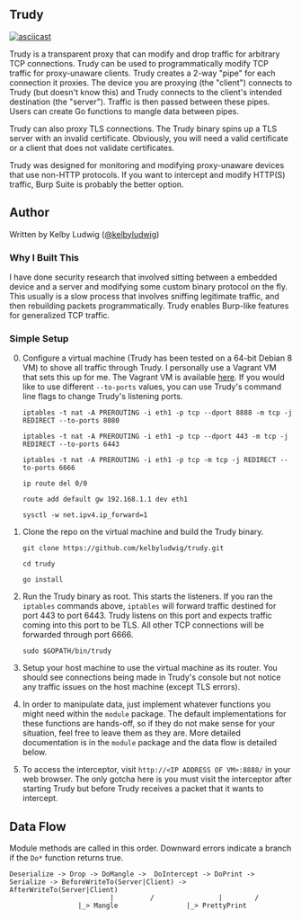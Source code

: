 ## Trudy

[![asciicast](https://asciinema.org/a/7zkywm0biuz1wa64az3tmox8v.png)](https://asciinema.org/a/7zkywm0biuz1wa64az3tmox8v)

Trudy is a transparent proxy that can modify and drop traffic for arbitrary TCP connections. Trudy can be used to programmatically modify TCP traffic for proxy-unaware clients. Trudy creates a 2-way "pipe" for each connection it proxies. The device you are proxying (the "client") connects to Trudy (but doesn't know this) and Trudy connects to the client's intended destination (the "server"). Traffic is then passed between these pipes. Users can create Go functions to mangle data between pipes. 

Trudy can also proxy TLS connections. The Trudy binary spins up a TLS server with an invalid certificate. Obviously, you will need a valid certificate or a client that does not validate certificates.

Trudy was designed for monitoring and modifying proxy-unaware devices that use non-HTTP protocols. If you want to intercept and modify HTTP(S) traffic, Burp Suite is probably the better option. 

## Author

Written by Kelby Ludwig ([@kelbyludwig](https://twitter.com/kelbyludwig))

### Why I Built This
I have done security research that involved sitting between a embedded device and a server and modifying some custom binary protocol on the fly. This usually is a slow process that involves sniffing legitimate traffic, and then rebuilding packets programmatically. Trudy enables Burp-like features for generalized TCP traffic.

### Simple Setup

0. Configure a virtual machine (Trudy has been tested on a 64-bit Debian 8 VM) to shove all traffic through Trudy. I personally use a Vagrant VM that sets this up for me. The Vagrant VM is available [here](https://github.com/praetorian-inc/mitm-vm). If you would like to use different `--to-ports` values, you can use Trudy's command line flags to change Trudy's listening ports.

    `iptables -t nat -A PREROUTING -i eth1 -p tcp --dport 8888 -m tcp -j REDIRECT --to-ports 8080`

    `iptables -t nat -A PREROUTING -i eth1 -p tcp --dport 443 -m tcp -j REDIRECT --to-ports 6443`

    `iptables -t nat -A PREROUTING -i eth1 -p tcp -m tcp -j REDIRECT --to-ports 6666`

    `ip route del 0/0`

    `route add default gw 192.168.1.1 dev eth1`

    `sysctl -w net.ipv4.ip_forward=1`

1. Clone the repo on the virtual machine and build the Trudy binary.

    `git clone https://github.com/kelbyludwig/trudy.git`

    `cd trudy`

    `go install`

2. Run the Trudy binary as root. This starts the listeners. If you ran the `iptables` commands above, `iptables` will forward traffic destined for port 443 to port 6443. Trudy listens on this port and expects traffic coming into this port to be TLS. All other TCP connections will be forwarded through port 6666. 

    `sudo $GOPATH/bin/trudy`

3. Setup your host machine to use the virtual machine as its router. You should see connections being made in Trudy's console but not notice any traffic issues on the host machine (except TLS errors).

4. In order to manipulate data, just implement whatever functions you might need within the `module` package. The default implementations for these functions are hands-off, so if they do not make sense for your situation, feel free to leave them as they are. More detailed documentation is in the `module` package and the data flow is detailed below.


5. To access the interceptor, visit `http://<IP ADDRESS OF VM>:8888/` in your web browser. The only gotcha here is you must visit the interceptor after starting Trudy but before Trudy receives a packet that it wants to intercept. 

## Data Flow

Module methods are called in this order. Downward errors indicate a branch if the `Do*` function returns true.

```
Deserialize -> Drop -> DoMangle ->  DoIntercept -> DoPrint -> Serialize -> BeforeWriteTo(Server|Client) -> AfterWriteTo(Server|Client)
                         |         /                |        /
		         |_> Mangle                 |_> PrettyPrint
```
